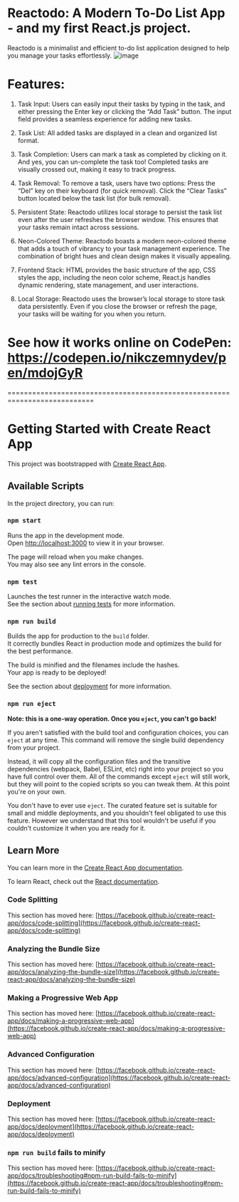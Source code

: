 # Reactodo: A Modern To-Do List App - and my first React.js project. #

Reactodo is a minimalist and efficient to-do list application designed to help you manage your tasks effortlessly. 
![image](https://github.com/nikczemnydev/reactodo/assets/136376818/bb596fcd-0a27-4ae2-8d0d-6adc45837f16)

# Features: #

1. Task Input:
Users can easily input their tasks by typing in the task, and either pressing the Enter key or clicking the “Add Task” button.
The input field provides a seamless experience for adding new tasks.

2. Task List:
All added tasks are displayed in a clean and organized list format.

3. Task Completion:
Users can mark a task as completed by clicking on it. And yes, you can un-complete the task too!
Completed tasks are visually crossed out, making it easy to track progress.

4. Task Removal:
To remove a task, users have two options:
Press the “Del” key on their keyboard (for quick removal).
Click the “Clear Tasks” button located below the task list (for bulk removal).

5. Persistent State:
Reactodo utilizes local storage to persist the task list even after the user refreshes the browser window.
This ensures that your tasks remain intact across sessions.

6. Neon-Colored Theme:
Reactodo boasts a modern neon-colored theme that adds a touch of vibrancy to your task management experience.
The combination of bright hues and clean design makes it visually appealing.

7. Frontend Stack:
HTML provides the basic structure of the app, CSS styles the app, including the neon color scheme, React.js handles dynamic rendering, state management, and user interactions.

8. Local Storage:
Reactodo uses the browser’s local storage to store task data persistently.
Even if you close the browser or refresh the page, your tasks will be waiting for you when you return.

# See how it works online on CodePen: https://codepen.io/nikczemnydev/pen/mdojGyR #

===========================================================================

# Getting Started with Create React App

This project was bootstrapped with [Create React App](https://github.com/facebook/create-react-app).

## Available Scripts

In the project directory, you can run:

### `npm start`

Runs the app in the development mode.\
Open [http://localhost:3000](http://localhost:3000) to view it in your browser.

The page will reload when you make changes.\
You may also see any lint errors in the console.

### `npm test`

Launches the test runner in the interactive watch mode.\
See the section about [running tests](https://facebook.github.io/create-react-app/docs/running-tests) for more information.

### `npm run build`

Builds the app for production to the `build` folder.\
It correctly bundles React in production mode and optimizes the build for the best performance.

The build is minified and the filenames include the hashes.\
Your app is ready to be deployed!

See the section about [deployment](https://facebook.github.io/create-react-app/docs/deployment) for more information.

### `npm run eject`

**Note: this is a one-way operation. Once you `eject`, you can't go back!**

If you aren't satisfied with the build tool and configuration choices, you can `eject` at any time. This command will remove the single build dependency from your project.

Instead, it will copy all the configuration files and the transitive dependencies (webpack, Babel, ESLint, etc) right into your project so you have full control over them. All of the commands except `eject` will still work, but they will point to the copied scripts so you can tweak them. At this point you're on your own.

You don't have to ever use `eject`. The curated feature set is suitable for small and middle deployments, and you shouldn't feel obligated to use this feature. However we understand that this tool wouldn't be useful if you couldn't customize it when you are ready for it.

## Learn More

You can learn more in the [Create React App documentation](https://facebook.github.io/create-react-app/docs/getting-started).

To learn React, check out the [React documentation](https://reactjs.org/).

### Code Splitting

This section has moved here: [https://facebook.github.io/create-react-app/docs/code-splitting](https://facebook.github.io/create-react-app/docs/code-splitting)

### Analyzing the Bundle Size

This section has moved here: [https://facebook.github.io/create-react-app/docs/analyzing-the-bundle-size](https://facebook.github.io/create-react-app/docs/analyzing-the-bundle-size)

### Making a Progressive Web App

This section has moved here: [https://facebook.github.io/create-react-app/docs/making-a-progressive-web-app](https://facebook.github.io/create-react-app/docs/making-a-progressive-web-app)

### Advanced Configuration

This section has moved here: [https://facebook.github.io/create-react-app/docs/advanced-configuration](https://facebook.github.io/create-react-app/docs/advanced-configuration)

### Deployment

This section has moved here: [https://facebook.github.io/create-react-app/docs/deployment](https://facebook.github.io/create-react-app/docs/deployment)

### `npm run build` fails to minify

This section has moved here: [https://facebook.github.io/create-react-app/docs/troubleshooting#npm-run-build-fails-to-minify](https://facebook.github.io/create-react-app/docs/troubleshooting#npm-run-build-fails-to-minify)
